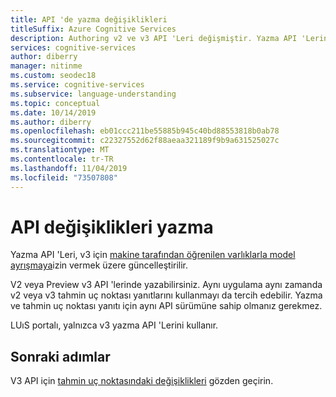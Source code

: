 ```yaml
---
title: API 'de yazma değişiklikleri
titleSuffix: Azure Cognitive Services
description: Authoring v2 ve v3 API 'Leri değişmiştir. Yazma API 'Lerinin nasıl kullanılacağını anlamak için bu kılavuzu kullanın.
services: cognitive-services
author: diberry
manager: nitinme
ms.custom: seodec18
ms.service: cognitive-services
ms.subservice: language-understanding
ms.topic: conceptual
ms.date: 10/14/2019
ms.author: diberry
ms.openlocfilehash: eb01ccc211be55885b945c40bd88553818b0ab78
ms.sourcegitcommit: c22327552d62f88aeaa321189f9b9a631525027c
ms.translationtype: MT
ms.contentlocale: tr-TR
ms.lasthandoff: 11/04/2019
ms.locfileid: "73507808"
---
```

# <a name="authoring-api-changes"></a>API değişiklikleri yazma 

Yazma API 'Leri, v3 için [makine tarafından öğrenilen varlıklarla model ayrışmaya](luis-concept-data-extraction.md)izin vermek üzere güncelleştirilir. 

V2 veya Preview v3 API 'lerinde yazabilirsiniz. Aynı uygulama aynı zamanda v2 veya v3 tahmin uç noktası yanıtlarını kullanmayı da tercih edebilir. Yazma ve tahmin uç noktası yanıtı için aynı API sürümüne sahip olmanız gerekmez.

LUıS portalı, yalnızca v3 yazma API 'Lerini kullanır.

## <a name="next-steps"></a>Sonraki adımlar

V3 API için [tahmin uç noktasındaki değişiklikleri](luis-migration-api-v3.md) gözden geçirin.
